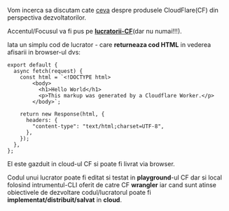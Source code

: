 
Vom incerca sa discutam cate [ceva](https://developers.cloudflare.com/) despre produsele CloudFlare(CF) din perspectiva dezvoltatorilor.

Accentul/Focusul va fi pus pe [**lucratorii-CF**](https://developers.cloudflare.com/workers/)(dar nu numai!!!).

Iata un simplu cod de lucrator - care **returneaza cod HTML** in vederea afisarii in browser-ul dvs:

    export default {
      async fetch(request) {
        const html = `<!DOCTYPE html>
    		<body>
    		  <h1>Hello World</h1>
    		  <p>This markup was generated by a Cloudflare Worker.</p>
    		</body>`;
    
        return new Response(html, {
          headers: {
            "content-type": "text/html;charset=UTF-8",
          },
        });
      },
    };

El este gazduit in cloud-ul CF si poate fi livrat via browser.

Codul unui lucrator poate fi editat si testat in **playground**-ul CF dar si local folosind intrumentul-CLI oferit de catre CF **wrangler** iar cand sunt atinse obiectivele de dezvoltare codul/lucratorul poate fi **implementat/distribuit/salvat** in **cloud**.
